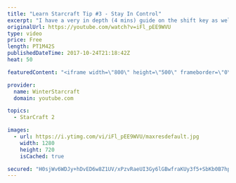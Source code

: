 ```yaml
---
title: "Learn Starcraft Tip #3 - Stay In Control"
excerpt: "I have a very in depth (4 mins) guide on the shift key as well here https://www.youtube.com/watch?v=7x9pHr544oY"
originalUrl: https://youtube.com/watch?v=iFl_pEE9WVU
type: video
price: Free
length: PT1M42S
publishedDateTime: 2017-10-24T21:18:42Z
heat: 50

featuredContent: "<iframe width=\"800\" height=\"500\" frameborder=\"0\" src=\"https://www.youtube.com/embed/iFl_pEE9WVU\" allow=\"accelerometer; autoplay; encrypted-media; gyroscope; picture-in-picture\" allowfullscreen></iframe>"

provider:
  name: WinterStarcraft
  domain: youtube.com

topics:
  - StarCraft 2

images:
  - url: https://i.ytimg.com/vi/iFl_pEE9WVU/maxresdefault.jpg
    width: 1280
    height: 720
    isCached: true

secured: "H0sjWv6WDJy+hDvED6w8Z1UV/xPzvRaeUI3Gy6lGBwfraKUy3f5+SbKb0B7hprZcGAqN6zMgZPXJahfslSlEQv1VUWzxqZ8+a9DwQzHEfzXgWkmXQJFkjCpkDrVxkufnkSMXk5cxh4lOqk7amATy/h6a5YfRos0mbemVyxYhGafZOTktBRgfRxypNLTuRhX/6bYnphq4CJT4Gd0W3W3Qke0wTlqqACKPgK3+5ubSEWKxXKdBQsex2/pLU+sFDrwT3EG6yEhDUb6qX3QowuV/rteqsUp0US38jEhpNyhm7gQcmQBP/pEBkgjbVUvO9nVYyJcxqenKtIz+HAELS9cQVW0V3/A6qfk48Y/bxqYLohTStHmlhxNJk4CYb+tAgH0qOxuUlk0PsofgrBHni/Y0qauMYhS6Mx1o4C6lweGtRTo=;DZ4ab3faFXfuVPrsMpGoMQ=="
---
```


